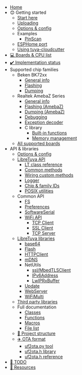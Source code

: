 * [Home](README.md)
* 😊 Getting started
	* [Start here](docs/getting-started/README.md)
	* [Uploading](docs/getting-started/uploading.md)
	* [Options & config](docs/reference/config.md)
	* Examples
		* [PinScan](examples/PinScan/README.md)
	* [ESPHome port](docs/projects/esphome.md)
	* [Using tuya-cloudcutter](docs/cloudcutter.md)
* [💻 Boards & CPU list](docs/status/supported.md)
* [✔️ Implementation status](docs/status/arduino.md)
* Supported chip families
	* Beken BK72xx
		* [General info](docs/platform/beken-72xx/README.md)
		* [Flashing](docs/platform/beken-72xx/flashing.md)
		* [Dumping](docs/platform/beken-72xx/dumping.md)
	* Realtek AmebaZ Series
		* [General info](docs/platform/realtek/README.md)
		* [Flashing (AmebaZ)](docs/platform/realtek-ambz/flashing.md)
		* [Dumping (AmebaZ)](docs/platform/realtek-ambz/dumping.md)
		* [Debugging](docs/platform/realtek/debugging.md)
		* [Exception decoder](docs/platform/realtek/exception-decoder.md)
		* C library
			* [Built-in functions](docs/platform/realtek-ambz/stdlib.md)
			* [Memory management](docs/platform/realtek-ambz/memory-management.md)
	* [All supported boards](boards/)
* API & libraries
	* [Options & config](docs/reference/config.md)
	* [LibreTuya API](docs/reference/lt-api.md)
		* [LT class reference](ltapi/class_libre_tuya.md)
		* [Common methods](ltapi/_libre_tuya_a_p_i_8h.md)
		* [Wiring custom methods](ltapi/_libre_tuya_custom_8h.md)
		* [Logger](ltapi/lt__logger_8h.md)
		* [Chip & family IDs](ltapi/_chip_type_8h_source.md)
		* [POSIX utilities](ltapi/lt__posix__api_8h.md)
	* Common API
		* [FS](ltapi/classfs_1_1_f_s.md)
		* [Preferences](ltapi/class_i_preferences.md)
		* [SoftwareSerial](ltapi/class_software_serial.md)
		* [WiFi API](ltapi/class_wi_fi_class.md)
			* [TCP Client](ltapi/class_i_wi_fi_client.md)
			* [SSL Client](ltapi/class_i_wi_fi_client_secure.md)
			* [TCP Server](ltapi/class_i_wi_fi_server.md)
	* [LibreTuya libraries](docs/libs-built-in.md)
		* [base64](ltapi/classbase64.md)
		* [Flash](ltapi/class_flash_class.md)
		* [HTTPClient](ltapi/class_h_t_t_p_client.md)
		* [mDNS](ltapi/classm_d_n_s.md)
		* NetUtils
			* [ssl/MbedTLSClient](ltapi/class_mbed_t_l_s_client.md)
			* [IPv6Address](ltapi/classarduino_1_1_i_pv6_address.md)
			* [LwIPRxBuffer](ltapi/class_lw_i_p_rx_buffer.md)
		* [Update](ltapi/class_update_class.md)
		* [WebServer](ltapi/class_web_server.md)
		* [WiFiMulti](ltapi/class_wi_fi_multi.md)
	* [Third party libraries](docs/libs-3rd-party.md)
	* Full documentation
		* [Classes](ltapi/classes.md)
		* [Functions](ltapi/functions.md)
		* [Macros](ltapi/macros.md)
		* [File list](ltapi/files.md)
	* [📁 Project structure](docs/reference/project-structure.md)
	* [✈️ OTA format](docs/ota/README.md)
		* [uf2ota.py tool](docs/ota/uf2ota.md)
		* [uf2ota.h library](docs/ota/library.md)
		* [uf2ota.h reference](ltapi/uf2ota_8h.md)
* [📓 TODO](TODO.md)
* [🔗 Resources](docs/resources.md)

